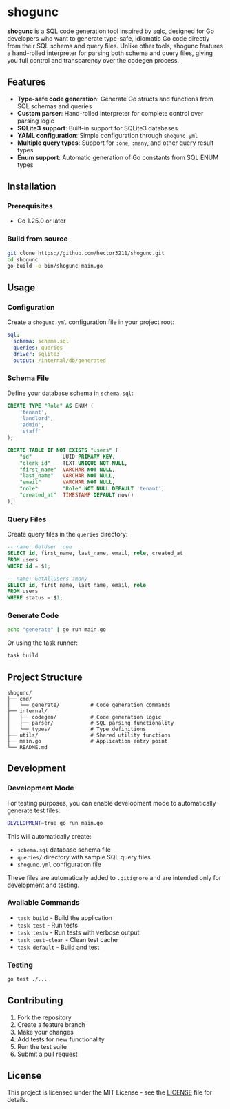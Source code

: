 # shogunc

**shogunc** is a SQL code generation tool inspired by [sqlc](https://github.com/sqlc-dev/sqlc), designed for Go developers who want to generate type-safe, idiomatic Go code directly from their SQL schema and query files. Unlike other tools, shogunc features a hand-rolled interpreter for parsing both schema and query files, giving you full control and transparency over the codegen process.

## Features

- **Type-safe code generation**: Generate Go structs and functions from SQL schemas and queries
- **Custom parser**: Hand-rolled interpreter for complete control over parsing logic
- **SQLite3 support**: Built-in support for SQLite3 databases
- **YAML configuration**: Simple configuration through `shogunc.yml`
- **Multiple query types**: Support for `:one`, `:many`, and other query result types
- **Enum support**: Automatic generation of Go constants from SQL ENUM types

## Installation

### Prerequisites

- Go 1.25.0 or later

### Build from source

```bash
git clone https://github.com/hector3211/shogunc.git
cd shogunc
go build -o bin/shogunc main.go
```

## Usage

### Configuration

Create a `shogunc.yml` configuration file in your project root:

```yaml
sql:
  schema: schema.sql
  queries: queries
  driver: sqlite3
  output: /internal/db/generated
```

### Schema File

Define your database schema in `schema.sql`:

```sql
CREATE TYPE "Role" AS ENUM (
    'tenant',
    'landlord',
    'admin',
    'staff'
);

CREATE TABLE IF NOT EXISTS "users" (
    "id"          UUID PRIMARY KEY,
    "clerk_id"    TEXT UNIQUE NOT NULL,
    "first_name"  VARCHAR NOT NULL,
    "last_name"   VARCHAR NOT NULL,
    "email"       VARCHAR NOT NULL,
    "role"        "Role" NOT NULL DEFAULT 'tenant',
    "created_at"  TIMESTAMP DEFAULT now()
);
```

### Query Files

Create query files in the `queries` directory:

```sql
-- name: GetUser :one
SELECT id, first_name, last_name, email, role, created_at
FROM users
WHERE id = $1;

-- name: GetAllUsers :many
SELECT id, first_name, last_name, email, role
FROM users
WHERE status = $1;
```

### Generate Code

```bash
echo "generate" | go run main.go
```

Or using the task runner:

```bash
task build
```

## Project Structure

```
shogunc/
├── cmd/
│   └── generate/          # Code generation commands
├── internal/
│   ├── codegen/           # Code generation logic
│   ├── parser/            # SQL parsing functionality
│   └── types/             # Type definitions
├── utils/                 # Shared utility functions
├── main.go                # Application entry point
└── README.md
```

## Development

### Development Mode

For testing purposes, you can enable development mode to automatically generate test files:

```bash
DEVELOPMENT=true go run main.go
```

This will automatically create:

- `schema.sql` database schema file
- `queries/` directory with sample SQL query files
- `shogunc.yml` configuration file

These files are automatically added to `.gitignore` and are intended only for development and testing.

### Available Commands

- `task build` - Build the application
- `task test` - Run tests
- `task testv` - Run tests with verbose output
- `task test-clean` - Clean test cache
- `task default` - Build and test

### Testing

```bash
go test ./...
```

## Contributing

1. Fork the repository
2. Create a feature branch
3. Make your changes
4. Add tests for new functionality
5. Run the test suite
6. Submit a pull request

## License

This project is licensed under the MIT License - see the [LICENSE](LICENSE) file for details.
